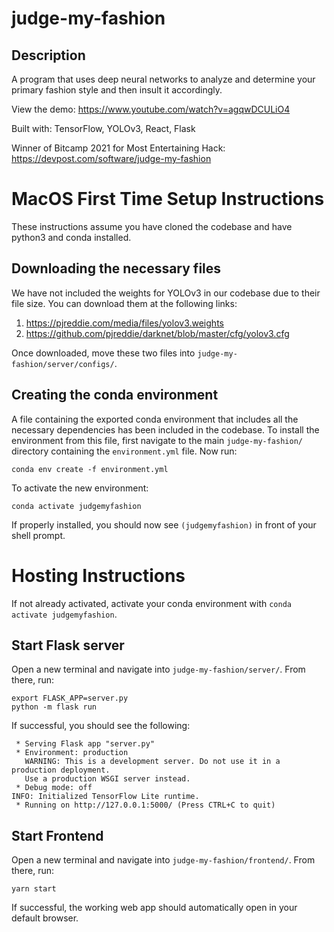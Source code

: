 # judge-my-fashion

## Description
A program that uses deep neural networks to analyze and determine your primary fashion style and then insult it accordingly.

View the demo: https://www.youtube.com/watch?v=agqwDCULiO4

Built with: TensorFlow, YOLOv3, React, Flask

Winner of Bitcamp 2021 for Most Entertaining Hack: https://devpost.com/software/judge-my-fashion



# MacOS First Time Setup Instructions
These instructions assume you have cloned the codebase and have python3 and conda installed.

## Downloading the necessary files
We have not included the weights for YOLOv3 in our codebase due to their file size. You can download them at the following links:

  1. https://pjreddie.com/media/files/yolov3.weights
  2. https://github.com/pjreddie/darknet/blob/master/cfg/yolov3.cfg

Once downloaded, move these two files into `judge-my-fashion/server/configs/`.

## Creating the conda environment
A file containing the exported conda environment that includes all the necessary dependencies has been included in the codebase. To install the environment from this file, first navigate to the main `judge-my-fashion/` directory containing the `environment.yml` file. Now run:

    conda env create -f environment.yml

To activate the new environment:

    conda activate judgemyfashion
    
If properly installed, you should now see `(judgemyfashion)` in front of your shell prompt.



# Hosting Instructions
If not already activated, activate your conda environment with `conda activate judgemyfashion`.

## Start Flask server
Open a new terminal and navigate into `judge-my-fashion/server/`. From there, run:

    export FLASK_APP=server.py
    python -m flask run

If successful, you should see the following:

     * Serving Flask app "server.py"
     * Environment: production
       WARNING: This is a development server. Do not use it in a production deployment.
       Use a production WSGI server instead.
     * Debug mode: off
    INFO: Initialized TensorFlow Lite runtime.
     * Running on http://127.0.0.1:5000/ (Press CTRL+C to quit)

## Start Frontend
Open a new terminal and navigate into `judge-my-fashion/frontend/`. From there, run:

    yarn start
    
If successful, the working web app should automatically open in your default browser.


